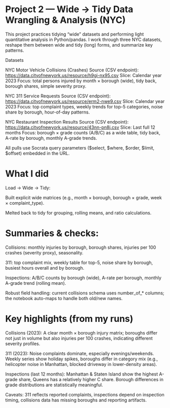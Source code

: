 # Project 2 — Wide → Tidy Data Wrangling & Analysis (NYC)

This project practices tidying “wide” datasets and performing light quantitative analysis in Python/pandas. I work through three NYC datasets, reshape them between wide and tidy (long) forms, and summarize key patterns.

Datasets

NYC Motor Vehicle Collisions (Crashes)
Source (CSV endpoint): https://data.cityofnewyork.us/resource/h9gi-nx95.csv
Slice: Calendar year 2023
Focus: total persons injured by month × borough (wide), tidy back, borough shares, simple severity proxy.

NYC 311 Service Requests
Source (CSV endpoint): https://data.cityofnewyork.us/resource/erm2-nwe9.csv
Slice: Calendar year 2023
Focus: top complaint types, weekly trends for top-5 categories, noise share by borough, hour-of-day patterns.

NYC Restaurant Inspection Results
Source (CSV endpoint): https://data.cityofnewyork.us/resource/43nn-pn8j.csv
Slice: Last full 12 months
Focus: borough × grade counts (A/B/C) as a wide table, tidy back, A-rate by borough, monthly A-grade trends.

All pulls use Socrata query parameters ($select, $where, $order, $limit, $offset) embedded in the URL.

# What I did

 Load → Wide → Tidy:

 Built explicit wide matrices (e.g., month × borough, borough × grade, week × complaint_type).

 Melted back to tidy for grouping, rolling means, and ratio calculations.

# Summaries & checks:

Collisions: monthly injuries by borough, borough shares, injuries per 100 crashes (severity proxy), seasonality.

311: top complaint mix, weekly table for top-5, noise share by borough, busiest hours overall and by borough.

Inspections: A/B/C counts by borough (wide), A-rate per borough, monthly A-grade trend (rolling mean).

Robust field handling: current collisions schema uses number_of_* columns; the notebook auto-maps to handle both old/new names.

# Key highlights (from my runs)

Collisions (2023): A clear month × borough injury matrix; boroughs differ not just in volume but also injuries per 100 crashes, indicating different severity profiles.

311 (2023): Noise complaints dominate, especially evenings/weekends. Weekly series show holiday spikes, boroughs differ in category mix (e.g., helicopter noise in Manhattan, blocked driveway in lower-density areas).

Inspections (last 12 months): Manhattan & Staten Island show the highest A-grade share, Queens has a relatively higher C share. Borough differences in grade distributions are statistically meaningful.

Caveats: 311 reflects reported complaints, inspections depend on inspection timing, collisions data has missing boroughs and reporting artifacts.

